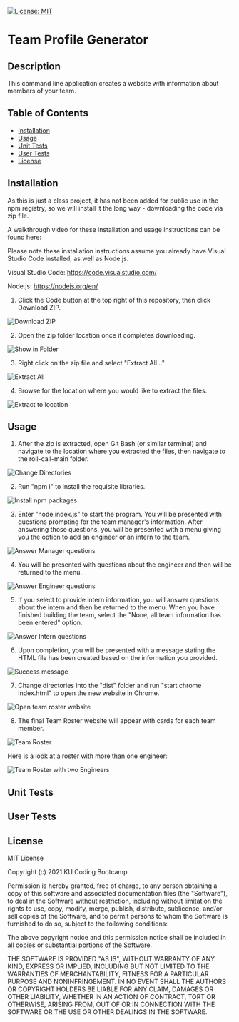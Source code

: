 [![License: MIT](https://img.shields.io/badge/License-MIT-yellow.svg)](https://opensource.org/licenses/MIT)

# Team Profile Generator

## Description
This command line application creates a website with information about members of your team.

## Table of Contents

* [Installation](#installation)
* [Usage](#usage)
* [Unit Tests](#unit-tests)
* [User Tests](#user-tests)
* [License](#license)

##  Installation

As this is just a class project, it has not been added for public use in the npm registry, so we will install it the long way - downloading the code via zip file.

A walkthrough video for these installation and usage instructions can be found here: 

Please note these installation instructions assume you already have Visual Studio Code installed, as well as Node.js.

Visual Studio Code: https://code.visualstudio.com/ 

Node.js: https://nodejs.org/en/


1. Click the Code button at the top right of this repository, then click Download ZIP.

<img alt="Download ZIP" src="images/download-zip.PNG"/>

2. Open the zip folder location once it completes downloading.

<img alt="Show in Folder" src="images/show-folder.PNG"/>

3. Right click on the zip file and select "Extract All..."

<img alt="Extract All" src="images/extract-all.PNG"/>

4. Browse for the location where you would like to extract the files.

<img alt="Extract to location" src="images/extract.PNG"/>


## Usage

1. After the zip is extracted, open Git Bash (or similar terminal) and navigate to the location where you extracted the files, then navigate to the roll-call-main folder.

<img alt="Change Directories" src="images/cd-demo.PNG"/>

2. Run "npm i" to install the requisite libraries.

<img alt="Install npm packages" src="images/npm-i.PNG"/>

3. Enter "node index.js" to start the program. You will be presented with questions prompting for the team manager's information. After answering those questions, you will be presented with a menu giving you the option to add an engineer or an intern to the team.

<img alt="Answer Manager questions" src="images/manager-data.PNG"/>

4. You will be presented with questions about the engineer and then will be returned to the menu.

<img alt="Answer Engineer questions" src="images/engineer-data.PNG"/>

5. If you select to provide intern information, you will answer questions about the intern and then be returned to the menu. When you have finished building the team, select the "None, all team information has been entered" option.

<img alt="Answer Intern questions" src="images/intern-data.PNG"/>

6. Upon completion, you will be presented with a message stating the HTML file has been created based on the information you provided.

<img alt="Success message" src="images/successful-creation.PNG"/>

7. Change directories into the "dist" folder and run "start chrome index.html" to open the new website in Chrome.

<img alt="Open team roster website" src="images/start-chrome.PNG"/>

8. The final Team Roster website will appear with cards for each team member.

<img alt="Team Roster" src="images/team-roster-basic.PNG"/>


Here is a look at a roster with more than one engineer:

<img alt="Team Roster with two Engineers" src="images/team-roster-multiple-engineers.PNG"/>



## Unit Tests

## User Tests


## License

MIT License

Copyright (c) 2021 KU Coding Bootcamp

Permission is hereby granted, free of charge, to any person obtaining a copy
of this software and associated documentation files (the "Software"), to deal
in the Software without restriction, including without limitation the rights
to use, copy, modify, merge, publish, distribute, sublicense, and/or sell
copies of the Software, and to permit persons to whom the Software is
furnished to do so, subject to the following conditions:

The above copyright notice and this permission notice shall be included in all
copies or substantial portions of the Software.

THE SOFTWARE IS PROVIDED "AS IS", WITHOUT WARRANTY OF ANY KIND, EXPRESS OR
IMPLIED, INCLUDING BUT NOT LIMITED TO THE WARRANTIES OF MERCHANTABILITY,
FITNESS FOR A PARTICULAR PURPOSE AND NONINFRINGEMENT. IN NO EVENT SHALL THE
AUTHORS OR COPYRIGHT HOLDERS BE LIABLE FOR ANY CLAIM, DAMAGES OR OTHER
LIABILITY, WHETHER IN AN ACTION OF CONTRACT, TORT OR OTHERWISE, ARISING FROM,
OUT OF OR IN CONNECTION WITH THE SOFTWARE OR THE USE OR OTHER DEALINGS IN THE
SOFTWARE.